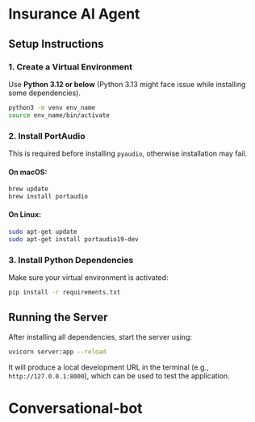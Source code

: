 # Insurance AI Agent

## Setup Instructions

### 1. Create a Virtual Environment

Use **Python 3.12 or below** (Python 3.13 might face issue while installing some dependencies).

```bash
python3 -m venv env_name
source env_name/bin/activate  
```

### 2. Install PortAudio

This is required before installing `pyaudio`, otherwise installation may fail.

#### On macOS:
```bash
brew update
brew install portaudio
```

#### On Linux:
```bash
sudo apt-get update
sudo apt-get install portaudio19-dev
```

### 3. Install Python Dependencies

Make sure your virtual environment is activated:

```bash
pip install -r requirements.txt
```

## Running the Server

After installing all dependencies, start the server using:

```bash
uvicorn server:app --reload
```

It will produce a local development URL in the terminal (e.g., `http://127.0.0.1:8000`), which can be used to test the application.
# Conversational-bot
